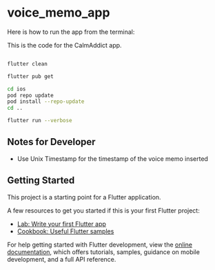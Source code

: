 # voice_memo_app

Here is how to run the app from the terminal: 

This is the code for the CalmAddict app. 

```bash

flutter clean

flutter pub get

cd ios
pod repo update
pod install --repo-update
cd ..

flutter run --verbose


```

## Notes for Developer

- Use Unix Timestamp for the timestamp of the voice memo inserted


## Getting Started

This project is a starting point for a Flutter application.

A few resources to get you started if this is your first Flutter project:

- [Lab: Write your first Flutter app](https://docs.flutter.dev/get-started/codelab)
- [Cookbook: Useful Flutter samples](https://docs.flutter.dev/cookbook)

For help getting started with Flutter development, view the
[online documentation](https://docs.flutter.dev/), which offers tutorials,
samples, guidance on mobile development, and a full API reference.
